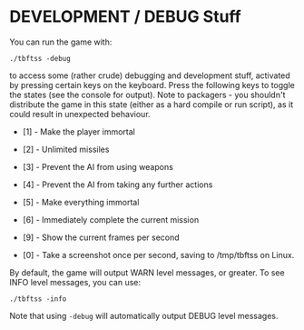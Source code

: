 # DEVELOPMENT / DEBUG Stuff

You can run the game with:

`./tbftss -debug`

to access some (rather crude) debugging and development stuff, activated by pressing certain keys on the keyboard. Press the following keys to toggle the states (see the console for output). Note to packagers - you shouldn't distribute the game in this state (either as a hard compile or run script), as it could result in unexpected behaviour.

* [1] - Make the player immortal
* [2] - Unlimited missiles
* [3] - Prevent the AI from using weapons
* [4] - Prevent the AI from taking any further actions
* [5] - Make everything immortal
* [6] - Immediately complete the current mission

* [9] - Show the current frames per second
* [0] - Take a screenshot once per second, saving to /tmp/tbftss on Linux.

By default, the game will output WARN level messages, or greater. To see INFO level messages, you can use:

`./tbftss -info`

Note that using `-debug` will automatically output DEBUG level messages.
